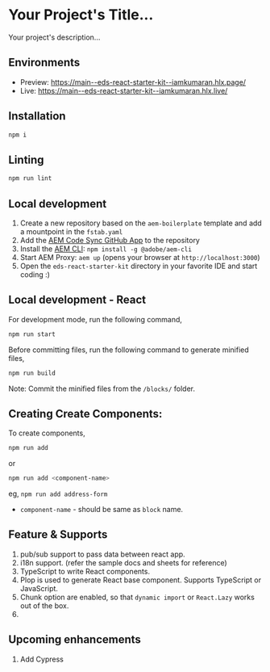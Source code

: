 # Your Project's Title...
Your project's description...

## Environments
- Preview: https://main--eds-react-starter-kit--iamkumaran.hlx.page/
- Live: https://main--eds-react-starter-kit--iamkumaran.hlx.live/

## Installation

```sh
npm i
```

## Linting

```sh
npm run lint
```

## Local development

1. Create a new repository based on the `aem-boilerplate` template and add a mountpoint in the `fstab.yaml`
1. Add the [AEM Code Sync GitHub App](https://github.com/apps/aem-code-sync) to the repository
1. Install the [AEM CLI](https://github.com/adobe/helix-cli): `npm install -g @adobe/aem-cli`
1. Start AEM Proxy: `aem up` (opens your browser at `http://localhost:3000`)
1. Open the `eds-react-starter-kit` directory in your favorite IDE and start coding :)

## Local development - React

For development mode, run the following command,
```sh
npm run start
```

Before committing files, run the following command to generate minified files,

```sh
npm run build
```

Note: Commit the minified files from the `/blocks/` folder.

## Creating Create Components:

To create components,

```sh
npm run add
```

or

```sh
npm run add <component-name>
```

eg, `npm run add address-form`


 - `component-name` - should be same as `block` name.


## Feature & Supports
1. pub/sub support to pass data between react app.
1. i18n support. (refer the sample docs and sheets for reference)
1. TypeScript to write React components.
1. Plop is used to generate React base component. Supports TypeScript or JavaScript.
1. Chunk option are enabled, so that `dynamic import` or `React.Lazy` works out of the box.
1. 

## Upcoming enhancements
1. Add Cypress
